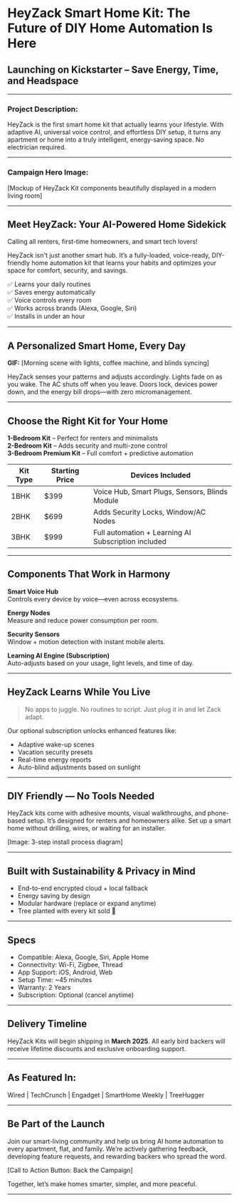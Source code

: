 
# HeyZack Smart Home Kit: The Future of DIY Home Automation Is Here

## Launching on Kickstarter – Save Energy, Time, and Headspace

---

### Project Description:
HeyZack is the first smart home kit that actually learns your lifestyle. With adaptive AI, universal voice control, and effortless DIY setup, it turns any apartment or home into a truly intelligent, energy-saving space. No electrician required.

---

### Campaign Hero Image:
[Mockup of HeyZack Kit components beautifully displayed in a modern living room]

---

## Meet HeyZack: Your AI-Powered Home Sidekick

Calling all renters, first-time homeowners, and smart tech lovers!

HeyZack isn't just another smart hub. It’s a fully-loaded, voice-ready, DIY-friendly home automation kit that learns your habits and optimizes your space for comfort, security, and savings.

✅ Learns your daily routines  
✅ Saves energy automatically  
✅ Voice controls every room  
✅ Works across brands (Alexa, Google, Siri)  
✅ Installs in under an hour

---

## A Personalized Smart Home, Every Day

**GIF:** [Morning scene with lights, coffee machine, and blinds syncing]

HeyZack senses your patterns and adjusts accordingly. Lights fade on as you wake. The AC shuts off when you leave. Doors lock, devices power down, and the energy bill drops—with zero micromanagement.

---

## Choose the Right Kit for Your Home

**1-Bedroom Kit** – Perfect for renters and minimalists  
**2-Bedroom Kit** – Adds security and multi-zone control  
**3-Bedroom Premium Kit** – Full comfort + predictive automation

| Kit Type | Starting Price | Devices Included |
|----------|----------------|------------------|
| 1BHK | $399 | Voice Hub, Smart Plugs, Sensors, Blinds Module |
| 2BHK | $699 | Adds Security Locks, Window/AC Nodes |
| 3BHK | $999 | Full automation + Learning AI Subscription included |

---

## Components That Work in Harmony

**Smart Voice Hub**  
Controls every device by voice—even across ecosystems.

**Energy Nodes**  
Measure and reduce power consumption per room.

**Security Sensors**  
Window + motion detection with instant mobile alerts.

**Learning AI Engine (Subscription)**  
Auto-adjusts based on your usage, light levels, and time of day.

---

## HeyZack Learns While You Live

> No apps to juggle. No routines to script. Just plug it in and let Zack adapt.

Our optional subscription unlocks enhanced features like:
- Adaptive wake-up scenes
- Vacation security presets
- Real-time energy reports
- Auto-blind adjustments based on sunlight

---

## DIY Friendly — No Tools Needed

HeyZack kits come with adhesive mounts, visual walkthroughs, and phone-based setup. It’s designed for renters and homeowners alike. Set up a smart home without drilling, wires, or waiting for an installer.

[Image: 3-step install process diagram]

---

## Built with Sustainability & Privacy in Mind

- End-to-end encrypted cloud + local fallback
- Energy saving by design
- Modular hardware (replace or expand anytime)
- Tree planted with every kit sold 🌱

---

## Specs

- Compatible: Alexa, Google, Siri, Apple Home
- Connectivity: Wi-Fi, Zigbee, Thread
- App Support: iOS, Android, Web
- Setup Time: ~45 minutes
- Warranty: 2 Years
- Subscription: Optional (cancel anytime)

---

## Delivery Timeline

HeyZack Kits will begin shipping in **March 2025**. All early bird backers will receive lifetime discounts and exclusive onboarding support.

---

## As Featured In:

Wired | TechCrunch | Engadget | SmartHome Weekly | TreeHugger

---

## Be Part of the Launch

Join our smart-living community and help us bring AI home automation to every apartment, flat, and family. We’re actively gathering feedback, developing feature requests, and rewarding backers who spread the word.

[Call to Action Button: Back the Campaign]

Together, let’s make homes smarter, simpler, and more peaceful.

---

